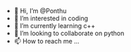 - 👋 Hi, I’m @Ponthu
- 👀 I’m interested in coding 
- 🌱 I’m currently learning c++
- 💞️ I’m looking to collaborate on python
- 📫 How to reach me ...


<!---
Ponthu/Ponthu is a ✨ special ✨ repository because its `README.md` (this file) appears on your GitHub profile.
You can click the Preview link to take a look at your changes.
--->
